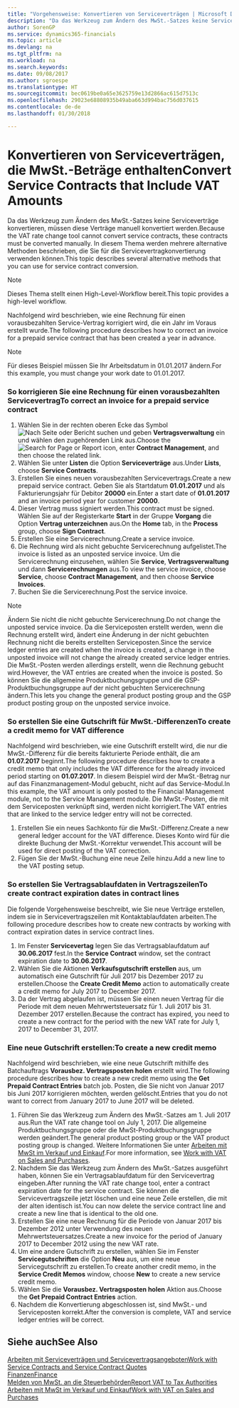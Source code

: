 ```yaml
---
title: "Vorgehensweise: Konvertieren von Serviceverträgen | Microsoft Docs"
description: "Da das Werkzeug zum Ändern des MwSt.-Satzes keine Serviceverträge konvertieren, müssen diese Verträge manuell konvertiert werden. In diesem Thema werden mehrere alternative Methoden beschrieben, die Sie für die Servicevertragkonvertierung verwenden können."
author: SorenGP
ms.service: dynamics365-financials
ms.topic: article
ms.devlang: na
ms.tgt_pltfrm: na
ms.workload: na
ms.search.keywords: 
ms.date: 09/08/2017
ms.author: sgroespe
ms.translationtype: HT
ms.sourcegitcommit: bec0619be0a65e3625759e13d2866ac615d7513c
ms.openlocfilehash: 29023e68808935b49aba663d994bac756d037615
ms.contentlocale: de-de
ms.lasthandoff: 01/30/2018

---
```

# <a name="convert-service-contracts-that-include-vat-amounts"></a><span data-ttu-id="6299c-104">Konvertieren von Serviceverträgen, die MwSt.-Beträge enthalten</span><span class="sxs-lookup"><span data-stu-id="6299c-104">Convert Service Contracts that Include VAT Amounts</span></span>
<span data-ttu-id="6299c-105">Da das Werkzeug zum Ändern des MwSt.-Satzes keine Serviceverträge konvertieren, müssen diese Verträge manuell konvertiert werden.</span><span class="sxs-lookup"><span data-stu-id="6299c-105">Because the VAT rate change tool cannot convert service contracts, these contracts must be converted manually.</span></span> <span data-ttu-id="6299c-106">In diesem Thema werden mehrere alternative Methoden beschrieben, die Sie für die Servicevertragkonvertierung verwenden können.</span><span class="sxs-lookup"><span data-stu-id="6299c-106">This topic describes several alternative methods that you can use for service contract conversion.</span></span>  

> [!NOTE]  
>  <span data-ttu-id="6299c-107">Dieses Thema stellt einen High-Level-Workflow bereit.</span><span class="sxs-lookup"><span data-stu-id="6299c-107">This topic provides a high-level workflow.</span></span>  

 <span data-ttu-id="6299c-108">Nachfolgend wird beschrieben, wie eine Rechnung für einen vorausbezahlten Service-Vertrag korrigiert wird, die ein Jahr im Voraus erstellt wurde.</span><span class="sxs-lookup"><span data-stu-id="6299c-108">The following procedure describes how to correct an invoice for a prepaid service contract that has been created a year in advance.</span></span>  

> [!NOTE]  
>  <span data-ttu-id="6299c-109">Für dieses Beispiel müssen Sie Ihr Arbeitsdatum in 01.01.2017 ändern.</span><span class="sxs-lookup"><span data-stu-id="6299c-109">For this example, you must change your work date to 01.01.2017.</span></span>  

### <a name="to-correct-an-invoice-for-a-prepaid-service-contract"></a><span data-ttu-id="6299c-110">So korrigieren Sie eine Rechnung für einen vorausbezahlten Servicevertrag</span><span class="sxs-lookup"><span data-stu-id="6299c-110">To correct an invoice for a prepaid service contract</span></span>  
1. <span data-ttu-id="6299c-111">Wählen Sie in der rechten oberen Ecke das Symbol ![Nach Seite oder Bericht suchen](media/ui-search/search_small.png "Nach Seite oder Bericht suchen") und geben **Vertragsverwaltung** ein und wählen den zugehörenden Link aus.</span><span class="sxs-lookup"><span data-stu-id="6299c-111">Choose the ![Search for Page or Report](media/ui-search/search_small.png "Search for Page or Report icon") icon, enter **Contract Management**, and then choose the related link.</span></span>  
2. <span data-ttu-id="6299c-112">Wählen Sie unter **Listen** die Option **Serviceverträge** aus.</span><span class="sxs-lookup"><span data-stu-id="6299c-112">Under **Lists**, choose **Service Contracts**.</span></span>  
3. <span data-ttu-id="6299c-113">Erstellen Sie eines neuen vorausbezahlten Servicevertrags.</span><span class="sxs-lookup"><span data-stu-id="6299c-113">Create a new prepaid service contract.</span></span> <span data-ttu-id="6299c-114">Geben Sie als Startdatum **01.01.2017** und als Fakturierungsjahr für Debitor **20000** ein.</span><span class="sxs-lookup"><span data-stu-id="6299c-114">Enter a start date of **01.01.2017** and an invoice period year for customer **20000**.</span></span>  
4. <span data-ttu-id="6299c-115">Dieser Vertrag muss signiert werden.</span><span class="sxs-lookup"><span data-stu-id="6299c-115">This contract must be signed.</span></span> <span data-ttu-id="6299c-116">Wählen Sie auf der Registerkarte **Start** in der Gruppe **Vorgang** die Option **Vertrag unterzeichnen** aus.</span><span class="sxs-lookup"><span data-stu-id="6299c-116">On the **Home** tab, in the **Process** group, choose **Sign Contract**.</span></span>  
5. <span data-ttu-id="6299c-117">Erstellen Sie eine Servicerechnung.</span><span class="sxs-lookup"><span data-stu-id="6299c-117">Create a service invoice.</span></span>
6. <span data-ttu-id="6299c-118">Die Rechnung wird als nicht gebuchte Servicerechnung aufgelistet.</span><span class="sxs-lookup"><span data-stu-id="6299c-118">The invoice is listed as an unposted service invoice.</span></span> <span data-ttu-id="6299c-119">Um die Servicerechnung einzusehen, wählen Sie **Service**, **Vertragsverwaltung** und dann **Servicerechnungen** aus.</span><span class="sxs-lookup"><span data-stu-id="6299c-119">To view the service invoice, choose **Service**, choose **Contract Management**, and then choose **Service Invoices**.</span></span>  
7. <span data-ttu-id="6299c-120">Buchen Sie die Servicerechnung.</span><span class="sxs-lookup"><span data-stu-id="6299c-120">Post the service invoice.</span></span>  

> [!NOTE]  
>  <span data-ttu-id="6299c-121">Ändern Sie nicht die nicht gebuchte Servicerechnung.</span><span class="sxs-lookup"><span data-stu-id="6299c-121">Do not change the unposted service invoice.</span></span> <span data-ttu-id="6299c-122">Da die Serviceposten erstellt werden, wenn die Rechnung erstellt wird, ändert eine Änderung in der nicht gebuchten Rechnung nicht die bereits erstellten Serviceposten.</span><span class="sxs-lookup"><span data-stu-id="6299c-122">Since the service ledger entries are created when the invoice is created, a change in the unposted invoice will not change the already created service ledger entries.</span></span> <span data-ttu-id="6299c-123">Die MwSt.-Posten werden allerdings erstellt, wenn die Rechnung gebucht wird.</span><span class="sxs-lookup"><span data-stu-id="6299c-123">However, the VAT entries are created when the invoice is posted.</span></span> <span data-ttu-id="6299c-124">So können Sie die allgemeine Produktbuchungsgruppe und die GSP-Produktbuchungsgruppe auf der nicht gebuchten Servicerechnung ändern.</span><span class="sxs-lookup"><span data-stu-id="6299c-124">This lets you change the general product posting group and the GSP product posting group on the unposted service invoice.</span></span>  

### <a name="to-create-a-credit-memo-for-vat-difference"></a><span data-ttu-id="6299c-125">So erstellen Sie eine Gutschrift für MwSt.-Differenzen</span><span class="sxs-lookup"><span data-stu-id="6299c-125">To create a credit memo for VAT difference</span></span>  
<span data-ttu-id="6299c-126">Nachfolgend wird beschrieben, wie eine Gutschrift erstellt wird, die nur die MwSt.-Differenz für die bereits fakturierte Periode enthält, die am **01.07.2017** beginnt.</span><span class="sxs-lookup"><span data-stu-id="6299c-126">The following procedure describes how to create a credit memo that only includes the VAT difference for the already invoiced period starting on **01.07.2017**.</span></span> <span data-ttu-id="6299c-127">In diesem Beispiel wird der MwSt.-Betrag nur auf das Finanzmanagement-Modul gebucht, nicht auf das Service-Modul.</span><span class="sxs-lookup"><span data-stu-id="6299c-127">In this example, the VAT amount is only posted to the Financial Management module, not to the Service Management module.</span></span> <span data-ttu-id="6299c-128">Die MwSt.-Posten, die mit dem Serviceposten verknüpft sind, werden nicht korrigiert.</span><span class="sxs-lookup"><span data-stu-id="6299c-128">The VAT entries that are linked to the service ledger entry will not be corrected.</span></span>  

1. <span data-ttu-id="6299c-129">Erstellen Sie ein neues Sachkonto für die MwSt.-Differenz.</span><span class="sxs-lookup"><span data-stu-id="6299c-129">Create a new general ledger account for the VAT difference.</span></span> <span data-ttu-id="6299c-130">Dieses Konto wird für die direkte Buchung der MwSt.-Korrektur verwendet.</span><span class="sxs-lookup"><span data-stu-id="6299c-130">This account will be used for direct posting of the VAT correction.</span></span>  
2. <span data-ttu-id="6299c-131">Fügen Sie der MwSt.-Buchung eine neue Zeile hinzu.</span><span class="sxs-lookup"><span data-stu-id="6299c-131">Add a new line to the VAT posting setup.</span></span>  

### <a name="to-create-contract-expiration-dates-in-contract-lines"></a><span data-ttu-id="6299c-132">So erstellen Sie Vertragsablaufdaten in Vertragszeilen</span><span class="sxs-lookup"><span data-stu-id="6299c-132">To create contract expiration dates in contract lines</span></span>  
<span data-ttu-id="6299c-133">Die folgende Vorgehensweise beschreibt, wie Sie neue Verträge erstellen, indem sie in Servicevertragszeilen mit Kontaktablaufdaten arbeiten.</span><span class="sxs-lookup"><span data-stu-id="6299c-133">The following procedure describes how to create new contracts by working with contract expiration dates in service contract lines.</span></span>  

1. <span data-ttu-id="6299c-134">Im Fenster **Servicevertag** legen Sie das Vertragsablaufdatum auf **30.06.2017** fest.</span><span class="sxs-lookup"><span data-stu-id="6299c-134">In the **Service Contract** window, set the contract expiration date to **30.06.2017**.</span></span>  
2. <span data-ttu-id="6299c-135">Wählen Sie die Aktionen **Verkaufsgutschrift erstellen** aus, um automatisch eine Gutschrift für Juli 2017 bis Dezember 2017 zu erstellen.</span><span class="sxs-lookup"><span data-stu-id="6299c-135">Choose the **Create Credit Memo** action to automatically create a credit memo for July 2017 to December 2017.</span></span>  
3. <span data-ttu-id="6299c-136">Da der Vertrag abgelaufen ist, müssen Sie einen neuen Vertrag für die Periode mit dem neuen Mehrwertsteuersatz für 1. Juli 2017 bis 31. Dezember 2017 erstellen.</span><span class="sxs-lookup"><span data-stu-id="6299c-136">Because the contract has expired, you need to create a new contract for the period with the new VAT rate for July 1, 2017 to December 31, 2017.</span></span>  

### <a name="to-create-a-new-credit-memo"></a><span data-ttu-id="6299c-137">Eine neue Gutschrift erstellen:</span><span class="sxs-lookup"><span data-stu-id="6299c-137">To create a new credit memo</span></span>  
<span data-ttu-id="6299c-138">Nachfolgend wird beschrieben, wie eine neue Gutschrift mithilfe des Batchauftrags **Vorausbez. Vertragsposten holen** erstellt wird.</span><span class="sxs-lookup"><span data-stu-id="6299c-138">The following procedure describes how to create a new credit memo using the **Get Prepaid Contract Entries** batch job.</span></span> <span data-ttu-id="6299c-139">Posten, die Sie nicht von Januar 2017 bis Juni 2017 korrigieren möchten, werden gelöscht.</span><span class="sxs-lookup"><span data-stu-id="6299c-139">Entries that you do not want to correct from January 2017 to June 2017 will be deleted.</span></span>  

1. <span data-ttu-id="6299c-140">Führen Sie das Werkzeug zum Ändern des MwSt.-Satzes am 1. Juli 2017 aus.</span><span class="sxs-lookup"><span data-stu-id="6299c-140">Run the VAT rate change tool on July 1, 2017.</span></span> <span data-ttu-id="6299c-141">Die allgemeine Produktbuchungsgruppe oder die MwSt-Produktbuchungsgruppe werden geändert.</span><span class="sxs-lookup"><span data-stu-id="6299c-141">The general product posting group or the VAT product posting group is changed.</span></span> <span data-ttu-id="6299c-142">Weitere Informationen Sie unter [Arbeiten mit MwSt im Verkauf und Einkauf](finance-work-with-vat.md).</span><span class="sxs-lookup"><span data-stu-id="6299c-142">For more information, see [Work with VAT on Sales and Purchases](finance-work-with-vat.md).</span></span>  
2. <span data-ttu-id="6299c-143">Nachdem Sie das Werkzeug zum Ändern des MwSt.-Satzes ausgeführt haben, können Sie ein Vertragsablaufdatum für den Servicevertrag eingeben.</span><span class="sxs-lookup"><span data-stu-id="6299c-143">After running the VAT rate change tool, enter a contract expiration date for the service contract.</span></span> <span data-ttu-id="6299c-144">Sie können die Servicevertragszeile jetzt löschen und eine neue Zeile erstellen, die mit der alten identisch ist.</span><span class="sxs-lookup"><span data-stu-id="6299c-144">You can now delete the service contract line and create a new line that is identical to the old one.</span></span>  
3. <span data-ttu-id="6299c-145">Erstellen Sie eine neue Rechnung für die Periode von Januar 2017 bis Dezember 2012 unter Verwendung des neuen Mehrwertsteuersatzes.</span><span class="sxs-lookup"><span data-stu-id="6299c-145">Create a new invoice for the period of January 2017 to December 2012 using the new VAT rate.</span></span>  
4. <span data-ttu-id="6299c-146">Um eine andere Gutschrift zu erstellen, wählen Sie im Fenster **Servicegutschriften** die Option **Neu** aus, um eine neue Servicegutschrift zu erstellen.</span><span class="sxs-lookup"><span data-stu-id="6299c-146">To create another credit memo, in the **Service Credit Memos** window, choose **New** to create a new service credit memo.</span></span>  
5. <span data-ttu-id="6299c-147">Wählen Sie die **Vorausbez. Vertragsposten holen** Aktion aus.</span><span class="sxs-lookup"><span data-stu-id="6299c-147">Choose the **Get Prepaid Contract Entries** action.</span></span>  
6. <span data-ttu-id="6299c-148">Nachdem die Konvertierung abgeschlossen ist, sind MwSt.- und Serviceposten korrekt.</span><span class="sxs-lookup"><span data-stu-id="6299c-148">After the conversion is complete, VAT and service ledger entries will be correct.</span></span>  

## <a name="see-also"></a><span data-ttu-id="6299c-149">Siehe auch</span><span class="sxs-lookup"><span data-stu-id="6299c-149">See Also</span></span>  
[<span data-ttu-id="6299c-150">Arbeiten mit Serviceverträgen und Servicevertragsangeboten</span><span class="sxs-lookup"><span data-stu-id="6299c-150">Work with Service Contracts and Service Contract Quotes</span></span>](service-how-to-create-service-contracts-and-service-contract-quotes.md)  
[<span data-ttu-id="6299c-151">Finanzen</span><span class="sxs-lookup"><span data-stu-id="6299c-151">Finance</span></span>](finance.md)  
[<span data-ttu-id="6299c-152">Melden von MwSt. an die Steuerbehörden</span><span class="sxs-lookup"><span data-stu-id="6299c-152">Report VAT to Tax Authorities</span></span>](finance-how-report-vat.md)  
[<span data-ttu-id="6299c-153">Arbeiten mit MwSt im Verkauf und Einkauf</span><span class="sxs-lookup"><span data-stu-id="6299c-153">Work with VAT on Sales and Purchases</span></span>](finance-work-with-vat.md)  

